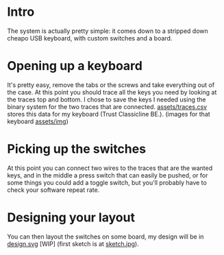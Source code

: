 # Intro

The system is actually pretty simple: it comes down to a stripped down cheapo USB keyboard, with custom switches and a board.

# Opening up a keyboard

It's pretty easy, remove the tabs or the screws and take everything out of the case. At this point you should trace all the keys you need by looking at the traces top and bottom. I chose to save the keys I needed using the binary system for the two traces that are connected. [assets/traces.csv](assets/traces.csv) stores this data for my keyboard (Trust Classicline BE.). (images for that keyboard [assets/img](assets/img))

# Picking up the switches

At this point you can connect two wires to the traces that are the wanted keys, and in the middle a press switch that can easily be pushed, or for some things you could add a toggle switch, but you'll probably have to check your software repeat rate.

# Designing your layout

You can then layout the switches on some board, my design will be in [design.svg](design.svg) \[WIP\] (first sketch is at [sketch.jpg](assets/img/sketch.jpg)).